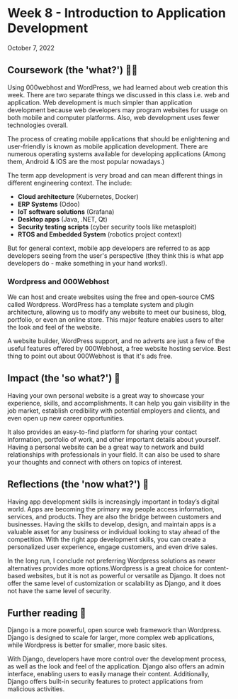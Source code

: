 # Week 8 - Introduction to Application Development

October 7, 2022

## Coursework (the 'what?') 🤷‍♂️

Using 000webhost and WordPress, we had learned about web creation this week. There are two separate things we discussed in this class i.e. web and application. Web development is much simpler than application development because web developers may program websites for usage on both mobile and computer platforms. Also, web development uses fewer technologies overall.

The process of creating mobile applications that should be enlightening and user-friendly is known as mobile application development. There are numerous operating systems available for developing applications (Among them, Android & IOS are the most popular nowadays.)

The term app development is very broad and can mean different things in different engineering context. The include:

- **Cloud architecture** (Kubernetes, Docker)
- **ERP Systems** (Odoo)
- **IoT software solutions** (Grafana)
- **Desktop apps** (Java, .NET, Qt)
- **Security testing scripts** (cyber security tools like metasploit)
- **RTOS and Embedded System** (robotics project context)

But for general context, mobile app developers are referred to as app developers seeing from the user's perspective (they think this is what app developers do - make something in your hand works!).

### Wordpress and 000Webhost

We can host and create websites using the free and open-source CMS called Wordpress. WordPress has a template system and plugin architecture, allowing us to modify any website to meet our business, blog, portfolio, or even an online store. This major feature enables users to alter the look and feel of the website.

A website builder, WordPress support, and no adverts are just a few of the useful features offered by 000Webhost, a free website hosting service. Best thing to point out about 000Webhost is that it's ads free.

## Impact  (the 'so what?') 🚀

Having your own personal website is a great way to showcase your experience, skills, and accomplishments. It can help you gain visibility in the job market, establish credibility with potential employers and clients, and even open up new career opportunities. 

It also provides an easy-to-find platform for sharing your contact information, portfolio of work, and other important details about yourself. Having a personal website can be a great way to network and build relationships with professionals in your field. It can also be used to share your thoughts and connect with others on topics of interest.

## Reflections (the 'now what?') 🤔

Having app development skills is increasingly important in today’s digital world. Apps are becoming the primary way people access information, services, and products. They are also the bridge between customers and businesses. Having the skills to develop, design, and maintain apps is a valuable asset for any business or individual looking to stay ahead of the competition. With the right app development skills, you can create a personalized user experience, engage customers, and even drive sales.

In the long run, I conclude not preferring Wordpress solutions as newer alternatives provides more options.Wordpress is a great choice for content-based websites, but it is not as powerful or versatile as Django. It does not offer the same level of customization or scalability as Django, and it does not have the same level of security.

## Further reading 📄

Django is a more powerful, open source web framework than Wordpress. Django is designed to scale for larger, more complex web applications, while Wordpress is better for smaller, more basic sites.  

With Django, developers have more control over the development process, as well as the look and feel of the application. Django also offers an admin interface, enabling users to easily manage their content. Additionally, Django offers built-in security features to protect applications from malicious activities.
